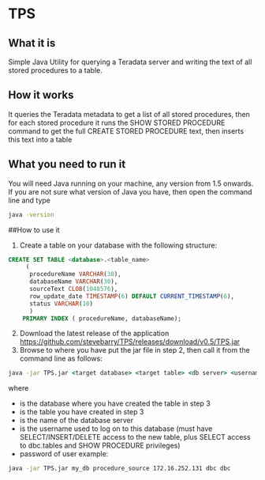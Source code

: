 # TPS

## What it is
Simple Java Utility for querying a Teradata server and writing the text of all stored procedures to a table.

##  How it works
It queries the Teradata metadata to get a list of all stored procedures, then for each stored procedure it runs the SHOW STORED PROCEDURE command to get the full CREATE STORED PROCEDURE text, then inserts this text into a table

## What you need to run it
You will need Java running on your machine, any version from 1.5 onwards. If you are not sure what version of Java you have, then open the command line and type 
```cmd
java -version 
```


##How to use it
1. Create a table on your database with the following structure:
```SQL
CREATE SET TABLE <database>.<table_name>
     (
      procedureName VARCHAR(30),
      databaseName VARCHAR(30),
      sourceText CLOB(1048576),
      row_update_date TIMESTAMP(6) DEFAULT CURRENT_TIMESTAMP(6),
      status VARCHAR(10)
      )
	PRIMARY INDEX ( procedureName, databaseName); 
```
2. Download the latest release of the application
    https://github.com/stevebarry/TPS/releases/download/v0.5/TPS.jar
3. Browse to where you have put the jar file in step 2, then call it from the command line as follows:
```cmd
java -jar TPS.jar <target database> <target table> <db server> <username> <password>
```
where
* <target database> is the database where you have created the table in step 3
* <target table> is the table you have created in step 3
* <db server> is the name of the database server
* <username> is the username used to log on to this database (must have SELECT/INSERT/DELETE access to the new table, plus SELECT access to dbc.tables and SHOW PROCEDURE privileges)
* <password> password of user
example:
```cmd
java -jar TPS.jar my_db procedure_source 172.16.252.131 dbc dbc
```



